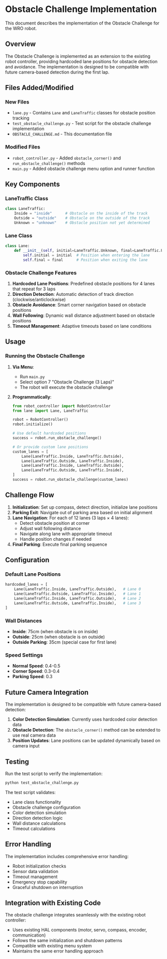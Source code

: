 # Obstacle Challenge Implementation

This document describes the implementation of the Obstacle Challenge for the WRO robot.

## Overview

The Obstacle Challenge is implemented as an extension to the existing robot controller, providing hardcoded lane positions for obstacle detection and avoidance. The implementation is designed to be compatible with future camera-based detection during the first lap.

## Files Added/Modified

### New Files
- `lane.py` - Contains `Lane` and `LaneTraffic` classes for obstacle position tracking
- `test_obstacle_challenge.py` - Test script for the obstacle challenge implementation
- `OBSTACLE_CHALLENGE.md` - This documentation file

### Modified Files
- `robot_controller.py` - Added `obstacle_corner()` and `run_obstacle_challenge()` methods
- `main.py` - Added obstacle challenge menu option and runner function

## Key Components

### LaneTraffic Class
```python
class LaneTraffic:
    Inside = "inside"      # Obstacle on the inside of the track
    Outside = "outside"    # Obstacle on the outside of the track
    Unknown = "unknown"    # Obstacle position not yet determined
```

### Lane Class
```python
class Lane:
    def __init__(self, initial=LaneTraffic.Unknown, final=LaneTraffic.Unknown):
        self.initial = initial  # Position when entering the lane
        self.final = final      # Position when exiting the lane
```

### Obstacle Challenge Features

1. **Hardcoded Lane Positions**: Predefined obstacle positions for 4 lanes that repeat for 3 laps
2. **Direction Detection**: Automatic detection of track direction (clockwise/anticlockwise)
3. **Obstacle Avoidance**: Smart corner navigation based on obstacle positions
4. **Wall Following**: Dynamic wall distance adjustment based on obstacle positions
5. **Timeout Management**: Adaptive timeouts based on lane conditions

## Usage

### Running the Obstacle Challenge

1. **Via Menu**:
   - Run `main.py`
   - Select option 7 "Obstacle Challenge (3 Laps)"
   - The robot will execute the obstacle challenge

2. **Programmatically**:
   ```python
   from robot_controller import RobotController
   from lane import Lane, LaneTraffic
   
   robot = RobotController()
   robot.initialize()
   
   # Use default hardcoded positions
   success = robot.run_obstacle_challenge()
   
   # Or provide custom lane positions
   custom_lanes = [
       Lane(LaneTraffic.Inside, LaneTraffic.Outside),
       Lane(LaneTraffic.Outside, LaneTraffic.Inside),
       Lane(LaneTraffic.Inside, LaneTraffic.Outside),
       Lane(LaneTraffic.Outside, LaneTraffic.Inside),
   ]
   success = robot.run_obstacle_challenge(custom_lanes)
   ```

## Challenge Flow

1. **Initialization**: Set up compass, detect direction, initialize lane positions
2. **Parking Exit**: Navigate out of parking area based on initial alignment
3. **Lane Navigation**: For each of 12 lanes (3 laps × 4 lanes):
   - Detect obstacle position at corner
   - Adjust wall following distance
   - Navigate along lane with appropriate timeout
   - Handle position changes if needed
4. **Final Parking**: Execute final parking sequence

## Configuration

### Default Lane Positions
```python
hardcoded_lanes = [
    Lane(LaneTraffic.Inside, LaneTraffic.Outside),   # Lane 0
    Lane(LaneTraffic.Outside, LaneTraffic.Inside),   # Lane 1
    Lane(LaneTraffic.Inside, LaneTraffic.Outside),   # Lane 2
    Lane(LaneTraffic.Outside, LaneTraffic.Inside),   # Lane 3
]
```

### Wall Distances
- **Inside**: 75cm (when obstacle is on inside)
- **Outside**: 25cm (when obstacle is on outside)
- **Outside Parking**: 35cm (special case for first lane)

### Speed Settings
- **Normal Speed**: 0.4-0.5
- **Corner Speed**: 0.3-0.4
- **Parking Speed**: 0.3

## Future Camera Integration

The implementation is designed to be compatible with future camera-based detection:

1. **Color Detection Simulation**: Currently uses hardcoded color detection data
2. **Obstacle Detection**: The `obstacle_corner()` method can be extended to use real camera data
3. **Position Updates**: Lane positions can be updated dynamically based on camera input

## Testing

Run the test script to verify the implementation:

```bash
python test_obstacle_challenge.py
```

The test script validates:
- Lane class functionality
- Obstacle challenge configuration
- Color detection simulation
- Direction detection logic
- Wall distance calculations
- Timeout calculations

## Error Handling

The implementation includes comprehensive error handling:
- Robot initialization checks
- Sensor data validation
- Timeout management
- Emergency stop capability
- Graceful shutdown on interruption

## Integration with Existing Code

The obstacle challenge integrates seamlessly with the existing robot controller:
- Uses existing HAL components (motor, servo, compass, encoder, communication)
- Follows the same initialization and shutdown patterns
- Compatible with existing menu system
- Maintains the same error handling approach
